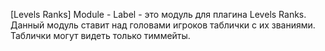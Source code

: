 [Levels Ranks] Module - Label - это модуль для плагина Levels Ranks. Данный модуль ставит над головами игроков таблички с их званиями. Таблички могут видеть только тиммейты.​
